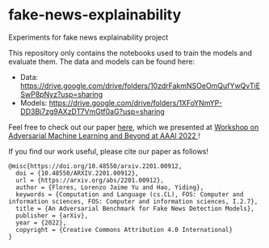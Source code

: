 # fake-news-explainability
Experiments for fake news explainability project

This repository only contains the notebooks used to train the models and evaluate them.
The data and models can be found here:
* Data: https://drive.google.com/drive/folders/10zdrFakmNSOeOmQufYwQvTiESwP8pNyz?usp=sharing
* Models: https://drive.google.com/drive/folders/1XFoYNmYP-DD3Bj7zg9AXzDT7VmGtf0aG?usp=sharing

Feel free to check out our paper <a href=https://arxiv.org/abs/2201.00912>here</a>, which we presented at <a href=https://advml-workshop.github.io/aaai2022/> Workshop on Adversarial Machine Learning and Beyond at AAAI 2022 </a>! 

If you find our work useful, please cite our paper as follows!
```
@misc{https://doi.org/10.48550/arxiv.2201.00912,
  doi = {10.48550/ARXIV.2201.00912},
  url = {https://arxiv.org/abs/2201.00912},
  author = {Flores, Lorenzo Jaime Yu and Hao, Yiding},
  keywords = {Computation and Language (cs.CL), FOS: Computer and information sciences, FOS: Computer and information sciences, I.2.7},
  title = {An Adversarial Benchmark for Fake News Detection Models},
  publisher = {arXiv},
  year = {2022},
  copyright = {Creative Commons Attribution 4.0 International}
}
```
